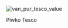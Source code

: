 
![van_pur_tesco_value](https://github.com/user-attachments/assets/1ca445ff-6791-4236-a476-490a2decf364)


Piwko Tesco

